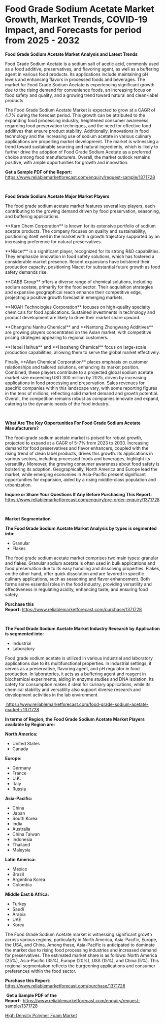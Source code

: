 <p><h1>Food Grade Sodium Acetate Market Growth, Market Trends, COVID-19 Impact, and Forecasts for period from 2025 - 2032</h1></p><p><strong>Food Grade Sodium Acetate Market Analysis and Latest Trends</strong></p>
<p><p>Food Grade Sodium Acetate is a sodium salt of acetic acid, commonly used as a food additive, preservatives, and flavoring agent, as well as a buffering agent in various food products. Its applications include maintaining pH levels and enhancing flavors in processed foods and beverages. The market for Food Grade Sodium Acetate is experiencing significant growth due to the rising demand for convenience foods, an increasing focus on food safety and quality, and a growing trend toward natural and clean-label products.</p><p>The Food Grade Sodium Acetate Market is expected to grow at a CAGR of 4.7% during the forecast period. This growth can be attributed to the expanding food processing industry, heightened consumer awareness regarding food preservation techniques, and the need for effective food additives that ensure product stability. Additionally, innovations in food technology and the increasing use of sodium acetate in various culinary applications are propelling market development. The market is witnessing a trend toward sustainable sourcing and natural ingredients, which is likely to further drive the adoption of Food Grade Sodium Acetate as a preferred choice among food manufacturers. Overall, the market outlook remains positive, with ample opportunities for growth and innovation.</p></p>
<p><strong>Get a Sample PDF of the Report:&nbsp;</strong> <a href="https://www.reliablemarketforecast.com/enquiry/request-sample/1371728?utm_campaign=2314&utm_medium=2&utm_source=Github&utm_content=ia&utm_term=22032025&utm_id=food-grade-sodium-acetate">https://www.reliablemarketforecast.com/enquiry/request-sample/1371728</a></p>
<p>&nbsp;</p>
<p><strong>Food Grade Sodium Acetate Major Market Players</strong></p>
<p><p>The food grade sodium acetate market features several key players, each contributing to the growing demand driven by food preservation, seasoning, and buffering applications. </p><p>**Karn Chem Corporation** is known for its extensive portfolio of sodium acetate products. The company focuses on quality and sustainability, positioning itself well in the market with a growth trajectory supported by an increasing preference for natural preservatives.</p><p>**Niacet** is a significant player, recognized for its strong R&D capabilities. They emphasize innovation in food safety solutions, which has fostered a considerable market presence. Recent expansions have bolstered their production capacity, positioning Niacet for substantial future growth as food safety demands rise.</p><p>**CABB Group** offers a diverse range of chemical solutions, including sodium acetate, primarily for the food sector. Their acquisition strategies and expansive geographical reach enhance their competitive edge, projecting a positive growth forecast in emerging markets.</p><p>**NOAH Technologies Corporation** focuses on high-quality specialty chemicals for food applications. Sustained investments in technology and product development are likely to drive their market share upward.</p><p>**Changshu Nanhu Chemical** and **Nantong Zhongwang Additives** are growing players concentrated on the Asian market, with competitive pricing strategies appealing to regional customers.</p><p>**Hebei Haihua** and **Haosheng Chemical** focus on large-scale production capabilities, allowing them to serve the global market effectively.</p><p>Finally, **Allan Chemical Corporation** places emphasis on customer relationships and tailored solutions, enhancing its market position. Combined, these players contribute to a projected global sodium acetate market size exceeding USD 300 million by 2025, driven by increasing applications in food processing and preservation. Sales revenues for specific companies within this landscape vary, with some reporting figures in the tens of millions, reflecting solid market demand and growth potential. Overall, the competition remains robust as companies innovate and expand, catering to the dynamic needs of the food industry.</p></p>
<p>&nbsp;</p>
<p><strong>What Are The Key Opportunities For Food Grade Sodium Acetate Manufacturers?</strong></p>
<p><p>The food-grade sodium acetate market is poised for robust growth, projected to expand at a CAGR of 5-7% from 2023 to 2030. Increasing demand for food preservatives and flavor enhancers, coupled with the rising trend of clean label products, drives this growth. Its applications in various sectors, including processed foods and beverages, highlight its versatility. Moreover, the growing consumer awareness about food safety is bolstering its adoption. Geographically, North America and Europe lead the market, while emerging economies in Asia-Pacific present significant opportunities for expansion, aided by a rising middle-class population and urbanization.</p></p>
<p><strong>Inquire or Share Your Questions If Any Before Purchasing This Report:</strong> <a href="https://www.reliablemarketforecast.com/enquiry/pre-order-enquiry/1371728?utm_campaign=2314&utm_medium=2&utm_source=Github&utm_content=ia&utm_term=22032025&utm_id=food-grade-sodium-acetate">https://www.reliablemarketforecast.com/enquiry/pre-order-enquiry/1371728</a></p>
<p>&nbsp;</p>
<p><strong>Market Segmentation</strong></p>
<p><strong>The Food Grade Sodium Acetate Market Analysis by types is segmented into:</strong></p>
<p><ul><li>Granular</li><li>Flakes</li></ul></p>
<p><p>The food grade sodium acetate market comprises two main types: granular and flakes. Granular sodium acetate is often used in bulk applications and food preservation due to its easy handling and dissolving properties. Flakes, on the other hand, offer quick dissolution and are favored in specific culinary applications, such as seasoning and flavor enhancement. Both forms serve essential roles in the food industry, providing versatility and effectiveness in regulating acidity, enhancing taste, and ensuring food safety.</p></p>
<p><strong>Purchase this Report:&nbsp;</strong><a href="https://www.reliablemarketforecast.com/purchase/1371728?utm_campaign=2314&utm_medium=2&utm_source=Github&utm_content=ia&utm_term=22032025&utm_id=food-grade-sodium-acetate">https://www.reliablemarketforecast.com/purchase/1371728</a></p>
<p>&nbsp;</p>
<p><strong>The Food Grade Sodium Acetate Market Industry Research by Application is segmented into:</strong></p>
<p><ul><li>Industrial</li><li>Laboratory</li></ul></p>
<p><p>Food grade sodium acetate is utilized in various industrial and laboratory applications due to its multifunctional properties. In industrial settings, it serves as a preservative, flavoring agent, and pH regulator in food production. In laboratories, it acts as a buffering agent and reagent in biochemical experiments, aiding in enzyme studies and DNA isolation. Its safety for consumption makes it ideal for culinary applications, while its chemical stability and versatility also support diverse research and development activities in the lab environment.</p></p>
<p><a href="https://www.reliablemarketforecast.com/food-grade-sodium-acetate-market-r1371728?utm_campaign=2314&utm_medium=2&utm_source=Github&utm_content=ia&utm_term=22032025&utm_id=food-grade-sodium-acetate">&nbsp;https://www.reliablemarketforecast.com/food-grade-sodium-acetate-market-r1371728</a></p>
<p><strong>In terms of Region, the Food Grade Sodium Acetate Market Players available by Region are:</strong></p>
<p>
    <p> <strong> North America: </strong>
        <ul>
            <li>United States</li>
            <li>Canada</li>
        </ul>
        </p> 
    <p> <strong> Europe: </strong>
        <ul>
            <li>Germany</li>
            <li>France</li>
            <li>U.K.</li>
            <li>Italy</li>
            <li>Russia</li>
        </ul>
        </p> 
    <p> <strong> Asia-Pacific: </strong>
        <ul>
            <li>China</li>
            <li>Japan</li>
            <li>South Korea</li>
            <li>India</li>
            <li>Australia</li>
            <li>China Taiwan</li>
            <li>Indonesia</li>
            <li>Thailand</li>
            <li>Malaysia</li>
        </ul>
        </p> 
    <p> <strong> Latin America: </strong>
        <ul>
            <li>Mexico</li>
            <li>Brazil</li>
            <li>Argentina Korea</li>
            <li>Colombia</li>
        </ul>
        </p> 
    <p> <strong> Middle East & Africa: </strong>
        <ul>
            <li>Turkey</li>
            <li>Saudi</li>
            <li>Arabia</li>
            <li>UAE</li>
            <li>Korea</li>
        </ul>
    </p>
    </p>
<p><p>The Food Grade Sodium Acetate market is witnessing significant growth across various regions, particularly in North America, Asia-Pacific, Europe, the USA, and China. Among these, Asia-Pacific is anticipated to dominate the market due to rising food processing industries and increased demand for preservatives. The estimated market share is as follows: North America (25%), Asia-Pacific (35%), Europe (20%), USA (15%), and China (5%). This regional segmentation reflects the burgeoning applications and consumer preferences within the food sector.</p></p>
<p><strong>Purchase this Report: </strong><a href="https://www.reliablemarketforecast.com/purchase/1371728?utm_campaign=2314&utm_medium=2&utm_source=Github&utm_content=ia&utm_term=22032025&utm_id=food-grade-sodium-acetate">https://www.reliablemarketforecast.com/purchase/1371728</a></p>
<p>&nbsp;<strong>Get a Sample PDF of the Report:&nbsp;&nbsp;</strong><a href="https://www.reliablemarketforecast.com/enquiry/request-sample/1371728?utm_campaign=2314&utm_medium=2&utm_source=Github&utm_content=ia&utm_term=22032025&utm_id=food-grade-sodium-acetate">https://www.reliablemarketforecast.com/enquiry/request-sample/1371728</a></p>
<p><strong></strong></p>
<p><p><a href="https://github.com/lehumiston1971679/Market-Research-Report-List-1/blob/main/high-density-polymer-foam-market.md?utm_campaign=2314&utm_medium=2&utm_source=Github&utm_content=ia&utm_term=22032025&utm_id=food-grade-sodium-acetate">High Density Polymer Foam Market</a></p></p>